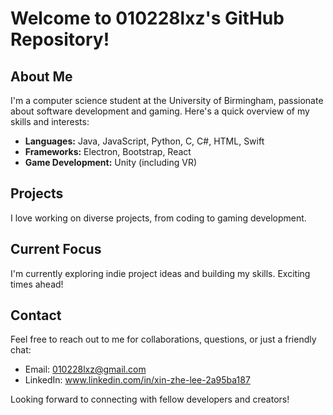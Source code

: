 # Welcome to 010228lxz's GitHub Repository!

## About Me
I'm a computer science student at the University of Birmingham, passionate about software development and gaming. Here's a quick overview of my skills and interests:

- **Languages:** Java, JavaScript, Python, C, C#, HTML, Swift
- **Frameworks:** Electron, Bootstrap, React
- **Game Development:** Unity (including VR)

## Projects
I love working on diverse projects, from coding to gaming development. 

## Current Focus
I'm currently exploring indie project ideas and building my skills. Exciting times ahead!

## Contact
Feel free to reach out to me for collaborations, questions, or just a friendly chat:

- Email: 010228lxz@gmail.com
- LinkedIn: www.linkedin.com/in/xin-zhe-lee-2a95ba187

Looking forward to connecting with fellow developers and creators!

<!---
010228lxz/010228lxz is a ✨ special ✨ repository because its `README.md` (this file) appears on your GitHub profile.
You can click the Preview link to take a look at your changes.
--->
